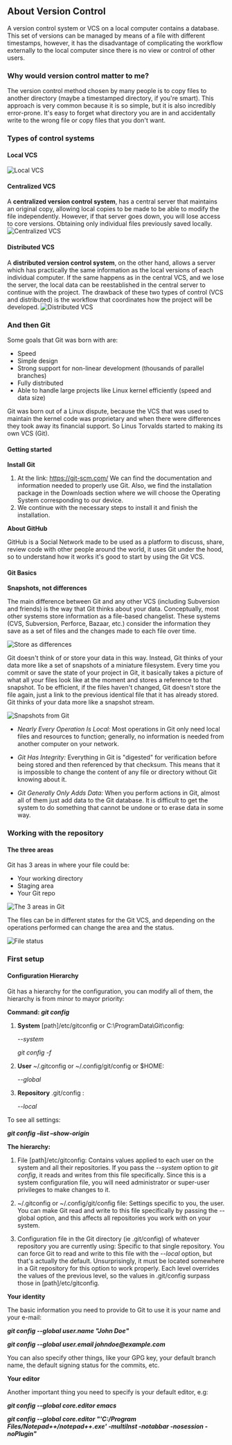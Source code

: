 ## About Version Control

A version control system or VCS on a local computer contains a database. This set of versions
can be managed by means of a file with different timestamps, however, it has the disadvantage 
of complicating the workflow externally to the local computer since there is no view or control
of other users.

### Why would version control matter to me?

The version control method chosen by many people is to 
copy files to another directory (maybe a timestamped directory, if 
you're smart). This approach is very common because it is so simple,
but it is also incredibly error-prone. It's easy to forget what 
directory you are in and accidentally write to the wrong file or copy
files that you don't want.

### Types of control systems

#### Local VCS

![Local VCS](img/Local_VCS.png "Local VCS")

#### Centralized VCS

A **centralized version control system**, has a central server that maintains an original copy,
allowing local copies to be made to be able to modify the file independently. However, if that
server goes down, you will lose access to core versions. Obtaining only individual files 
previously saved locally.
![Centralized VCS](img/Centralized_VCS.png "Centralized VCS")


#### Distributed VCS

A **distributed version control system**, on the other hand, allows a server which has
practically the same information as the local versions of each individual computer. If the 
same happens as in the central VCS, and we lose the server, the local data can be reestablished
in the central server to continue with the project. The drawback of these two types of control
(VCS and distributed) is the workflow that coordinates how the project will be developed.
![Distributed VCS](img/Distributed_VCS.png "Distributed VCS")

### And then Git

Some goals that Git was born with are:
- Speed
- Simple design
- Strong support for non-linear development (thousands of parallel branches)
- Fully distributed
- Able to handle large projects like Linux kernel efficiently (speed and data size)

Git was born out of a Linux dispute, because the VCS that was used to maintain the 
kernel code was proprietary and when there were differences they took away its financial
support. So Linus Torvalds started to making its own VCS (Git).


#### Getting started

**Install Git**

1. At the link: <https://git-scm.com/>
   We can find the documentation and information needed to properly use Git. Also, we find the installation package in the Downloads section where we will choose the Operating System corresponding to our device.
2. We continue with the necessary steps to install it and finish the installation.

**About GitHub**

GitHub is a Social Network made to be used as a platform to discuss, share, review code with other
people around the world, it uses Git under the hood, so to understand how it works it's good to start
by using the Git VCS.

#### Git Basics

**Snapshots, not differences**

The main difference between Git and any other VCS (including Subversion and friends) is the way
that Git thinks about your data. Conceptually, most other systems store information as a 
file-based changelist. These systems (CVS, Subversion, Perforce, Bazaar, etc.) consider the
information they save as a set of files and the changes made to each file over time.

![Store as differences](img/Differences.png "Differences VCS")

Git doesn't think of or store your data in this way. Instead, Git thinks of your data more 
like a set of snapshots of a miniature filesystem. Every time you commit or save the state
of your project in Git, it basically takes a picture of what all your files look like at the
moment and stores a reference to that snapshot. To be efficient, if the files haven't changed, 
Git doesn't store the file again, just a link to the previous identical file that it has already
stored. Git thinks of your data more like a snapshot stream.

![Snapshots from Git](img/Git-store.png "Git snapshots")

- _Nearly Every Operation Is Local:_
Most operations in Git only need local files and resources to function; generally, no 
information is needed from another computer on your network.

- _Git Has Integrity:_
Everything in Git is "digested" for verification before being stored and then referenced
by that checksum. This means that it is impossible to change the content of any file or
directory without Git knowing about it.

- _Git Generally Only Adds Data:_
When you perform actions in Git, almost all of them just add data to the Git database. 
It is difficult to get the system to do something that cannot be undone or to erase data in 
some way.

### Working with the repository

#### The three areas

Git has 3 areas in where your file could be:

- Your working directory
- Staging area 
- Your Git repo

![The 3 areas in Git](img/3_areas.png "The 3 areas")

The files can be in different states for the Git VCS, and depending on the operations performed
can change the area and the status.

![File status](img/File_states.png "Status for the files")

### First setup

#### Configuration Hierarchy

Git has a hierarchy for the configuration, you can modify all of them, the hierarchy is from
minor to mayor priority:

**Command: _git config_**

1. **System** [path]/etc/gitconfig or C:\ProgramData\Git\config:

   _--system_
   
   _git config -f <file>_

2. **User** ~/.gitconfig or ~/.config/git/config or $HOME:

   _--global_

3. **Repository** .git/config :

   _--local_

To see all settings:

**_git config –list –show-origin_**

**The hierarchy:**

1. File [path]/etc/gitconfig: 
Contains values applied to each user on the system and all their repositories. If you pass 
the _--system_ option to _git config_, it reads and writes from this file specifically. 
Since this is a system configuration file, you will need administrator or super-user 
privileges to make changes to it.

2. ~/.gitconfig or ~/.config/git/config file: 
Settings specific to you, the user. You can make Git read and write to this file 
specifically by passing the --global option, and this affects all repositories you work 
with on your system.

3. Configuration file in the Git directory (ie .git/config) of whatever repository you are currently using: 
Specific to that single repository. You can force Git to read and write to this file with
the _--local_ option, but that's actually the default. Unsurprisingly, it must be located 
somewhere in a Git repository for this option to work properly. Each level overrides the 
values of the previous level, so the values in .git/config surpass those in [path]/etc/gitconfig.

**Your identity**

The basic information you need to provide to Git to use it is your name and your e-mail:

**_git config --global user.name "John Doe"_**

**_git config --global user.email johndoe@example.com_**

You can also specify other things, like your GPG key, your default branch name, the default 
signing status for the commits, etc.

**Your editor**

Another important thing you need to specify is your default editor, e.g:

**_git config --global core.editor emacs_**

**_git config --global core.editor "'C:/Program Files/Notepad++/notepad++.exe' -multiInst -notabbar -nosession -noPlugin"_**

